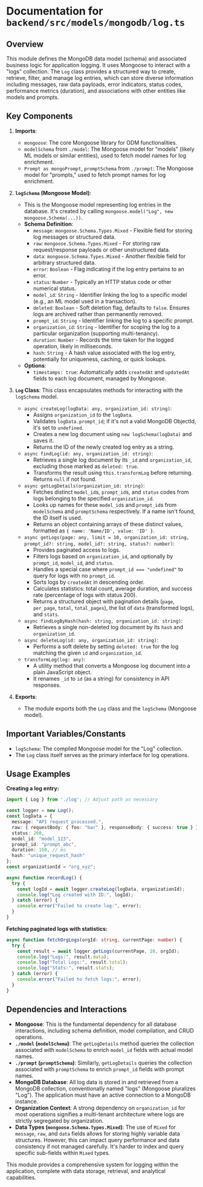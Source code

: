 # Documentation for `backend/src/models/mongodb/log.ts`

## Overview

This module defines the MongoDB data model (schema) and associated business logic for application logging. It uses Mongoose to interact with a "logs" collection. The `Log` class provides a structured way to create, retrieve, filter, and manage log entries, which can store diverse information including messages, raw data payloads, error indicators, status codes, performance metrics (duration), and associations with other entities like models and prompts.

## Key Components

1.  **Imports**:
    *   `mongoose`: The core Mongoose library for ODM functionalities.
    *   `modelSchema` from `./model`: The Mongoose model for "models" (likely ML models or similar entities), used to fetch model names for log enrichment.
    *   `Prompt as mongoPrompt`, `promptSchema` from `./prompt`: The Mongoose model for "prompts," used to fetch prompt names for log enrichment.

2.  **`logSchema` (Mongoose Model)**:
    *   This is the Mongoose model representing log entries in the database. It's created by calling `mongoose.model("Log", new mongoose.Schema(...))`.
    *   **Schema Definition**:
        *   `message`: `mongoose.Schema.Types.Mixed` - Flexible field for storing log messages or structured data.
        *   `raw`: `mongoose.Schema.Types.Mixed` - For storing raw request/response payloads or other unstructured data.
        *   `data`: `mongoose.Schema.Types.Mixed` - Another flexible field for arbitrary structured data.
        *   `error`: `Boolean` - Flag indicating if the log entry pertains to an error.
        *   `status`: `Number` - Typically an HTTP status code or other numerical status.
        *   `model_id`: `String` - Identifier linking the log to a specific model (e.g., an ML model used in a transaction).
        *   `deleted`: `Boolean` - Soft deletion flag, defaults to `false`. Ensures logs are archived rather than permanently removed.
        *   `prompt_id`: `String` - Identifier linking the log to a specific prompt.
        *   `organization_id`: `String` - Identifier for scoping the log to a particular organization (supporting multi-tenancy).
        *   `duration`: `Number` - Records the time taken for the logged operation, likely in milliseconds.
        *   `hash`: `String` - A hash value associated with the log entry, potentially for uniqueness, caching, or quick lookups.
    *   **Options**:
        *   `timestamps: true`: Automatically adds `createdAt` and `updatedAt` fields to each log document, managed by Mongoose.

3.  **`Log` Class**:
    This class encapsulates methods for interacting with the `logSchema` model.
    *   `async createLog(logData: any, organization_id: string)`:
        *   Assigns `organization_id` to the `logData`.
        *   Validates `logData.prompt_id`; if it's not a valid MongoDB ObjectId, it's set to `undefined`.
        *   Creates a new log document using `new logSchema(logData)` and saves it.
        *   Returns the ID of the newly created log entry as a string.
    *   `async findLog(id: any, organization_id: string)`:
        *   Retrieves a single log document by its `_id` and `organization_id`, excluding those marked as `deleted: true`.
        *   Transforms the result using `this.transformLog` before returning. Returns `null` if not found.
    *   `async getLogDetails(organization_id: string)`:
        *   Fetches distinct `model_id`s, `prompt_id`s, and `status` codes from logs belonging to the specified `organization_id`.
        *   Looks up names for these `model_id`s and `prompt_id`s from `modelSchema` and `promptSchema` respectively. If a name isn't found, the ID itself is used.
        *   Returns an object containing arrays of these distinct values, formatted as `{ name: 'Name/ID', value: 'ID' }`.
    *   `async getLogs(page: any, limit = 10, organization_id: string, prompt_id?: string, model_id?: string, status?: number)`:
        *   Provides paginated access to logs.
        *   Filters logs based on `organization_id`, and optionally by `prompt_id`, `model_id`, and `status`.
        *   Handles a special case where `prompt_id === "undefined"` to query for logs with no `prompt_id`.
        *   Sorts logs by `createdAt` in descending order.
        *   Calculates statistics: total count, average duration, and success rate (percentage of logs with status 200).
        *   Returns a structured object with pagination details (`page`, `per_page`, `total`, `total_pages`), the list of `data` (transformed logs), and `stats`.
    *   `async findLogByHash(hash: string, organization_id: string)`:
        *   Retrieves a single non-deleted log document by its `hash` and `organization_id`.
    *   `async deleteLog(id: any, organization_id: string)`:
        *   Performs a soft delete by setting `deleted: true` for the log matching the given `id` and `organization_id`.
    *   `transformLog(log: any)`:
        *   A utility method that converts a Mongoose log document into a plain JavaScript object.
        *   It renames `_id` to `id` (as a string) for consistency in API responses.

4.  **Exports**:
    *   The module exports both the `Log` class and the `logSchema` (Mongoose model).

## Important Variables/Constants

*   `logSchema`: The compiled Mongoose model for the "Log" collection.
*   The `Log` class itself serves as the primary interface for log operations.

## Usage Examples

**Creating a log entry:**
```typescript
import { Log } from './log'; // Adjust path as necessary

const logger = new Log();
const logData = {
  message: "API request processed.",
  raw: { requestBody: { foo: "bar" }, responseBody: { success: true } },
  status: 200,
  model_id: "model_123",
  prompt_id: "prompt_abc",
  duration: 150, // ms
  hash: "unique_request_hash"
};
const organizationId = "org_xyz";

async function recordLog() {
  try {
    const logId = await logger.createLog(logData, organizationId);
    console.log("Log created with ID:", logId);
  } catch (error) {
    console.error("Failed to create log:", error);
  }
}
```

**Fetching paginated logs with statistics:**
```typescript
async function fetchOrgLogs(orgId: string, currentPage: number) {
  try {
    const result = await logger.getLogs(currentPage, 10, orgId);
    console.log("Logs:", result.data);
    console.log("Total Logs:", result.total);
    console.log("Stats:", result.stats);
  } catch (error) {
    console.error("Failed to fetch logs:", error);
  }
}
```

## Dependencies and Interactions

*   **Mongoose**: This is the fundamental dependency for all database interactions, including schema definition, model compilation, and CRUD operations.
*   **`./model` (`modelSchema`)**: The `getLogDetails` method queries the collection associated with `modelSchema` to enrich `model_id` fields with actual model names.
*   **`./prompt` (`promptSchema`)**: Similarly, `getLogDetails` queries the collection associated with `promptSchema` to enrich `prompt_id` fields with prompt names.
*   **MongoDB Database**: All log data is stored in and retrieved from a MongoDB collection, conventionally named "logs" (Mongoose pluralizes "Log"). The application must have an active connection to a MongoDB instance.
*   **Organization Context**: A strong dependency on `organization_id` for most operations signifies a multi-tenant architecture where logs are strictly segregated by organization.
*   **Data Types (`mongoose.Schema.Types.Mixed`)**: The use of `Mixed` for `message`, `raw`, and `data` fields allows for storing highly variable data structures. However, this can impact query performance and data consistency if not managed carefully. It's harder to index and query specific sub-fields within `Mixed` types.

This module provides a comprehensive system for logging within the application, complete with data storage, retrieval, and analytical capabilities.
```
